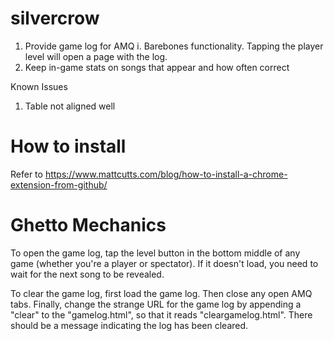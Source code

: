 # silvercrow

1. Provide game log for AMQ
  i. Barebones functionality. Tapping the player level will open a page with the log.
2. Keep in-game stats on songs that appear and how often correct

Known Issues
1. Table not aligned well

# How to install

Refer to https://www.mattcutts.com/blog/how-to-install-a-chrome-extension-from-github/

# Ghetto Mechanics

To open the game log, tap the level button in the bottom middle of any game (whether you're a player or spectator). If it doesn't load, you need to wait for the next song to be revealed.

To clear the game log, first load the game log. Then close any open AMQ tabs. Finally, change the strange URL for the game log by appending a "clear" to the "gamelog.html", so that it reads "cleargamelog.html". There should be a message indicating the log has been cleared.